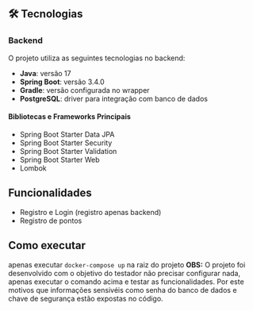 


## 🛠️ Tecnologias

### Backend
O projeto utiliza as seguintes tecnologias no backend:

- **Java**: versão 17  
- **Spring Boot**: versão 3.4.0  
- **Gradle**: versão configurada no wrapper  
- **PostgreSQL**: driver para integração com banco de dados  

#### Bibliotecas e Frameworks Principais
- Spring Boot Starter Data JPA  
- Spring Boot Starter Security  
- Spring Boot Starter Validation  
- Spring Boot Starter Web  
- Lombok  

## Funcionalidades
- Registro e Login (registro apenas backend)
- Registro de pontos

## Como executar
apenas executar `docker-compose up` na raiz do projeto
**OBS:** O projeto foi desenvolvido com o objetivo do testador não precisar configurar nada, apenas executar o comando acima e testar as funcionalidades. Por este motivos que informações sensivéis como senha do banco de dados e chave de segurança estão expostas no código.
